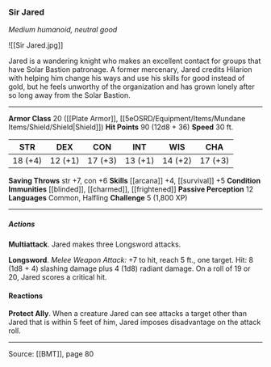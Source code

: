 ### Sir Jared
_Medium humanoid, neutral good_

![[Sir Jared.jpg]]

Jared is a wandering knight who makes an excellent contact for groups that have Solar Bastion patronage. A former mercenary, Jared credits Hilarion with helping him change his ways and use his skills for good instead of gold, but he feels unworthy of the organization and has grown lonely after so long away from the Solar Bastion.




---

**Armor Class** 20 ([[Plate Armor]], [[5eOSRD/Equipment/Items/Mundane Items/Shield/Shield|Shield]])
**Hit Points** 90 (12d8 + 36)
**Speed** 30 ft.

| STR     | DEX     | CON     | INT     | WIS     | CHA     |
|---------|---------|---------|---------|---------|---------|
| 18 (+4) | 12 (+1) | 17 (+3) | 13 (+1) | 14 (+2) | 17 (+3) |

**Saving Throws** str +7, con +6
**Skills** [[arcana]] +4, [[survival]] +5
**Condition Immunities** [[blinded]], [[charmed]], [[frightened]]
**Passive Perception** 12
**Languages** Common, Halfling
**Challenge** 5 (1,800 XP)

---

##### Actions
**Multiattack**. Jared makes three Longsword attacks.

**Longsword**. _Melee Weapon Attack:_ +7 to hit, reach 5 ft., one target. Hit: 8 (1d8 + 4) slashing damage plus 4 (1d8) radiant damage. On a roll of 19 or 20, Jared scores a critical hit.

#### Reactions
**Protect Ally**. When a creature Jared can see attacks a target other than Jared that is within 5 feet of him, Jared imposes disadvantage on the attack roll.


---

Source: [[BMT]], page 80